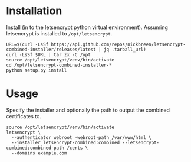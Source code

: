 # Installation

Install (in to the letsencrypt python virtual environment). Assuming letsencrypt is installed to `/opt/letsencrypt`.

```
URL=$(curl -LsSf https://api.github.com/repos/nickbreen/letsencrypt-combined-installer/releases/latest | jq .tarball_url)
curl -LsSf $URL | tar zx -C /opt
source /opt/letsencrypt/venv/bin/activate
cd /opt/letsencrypt-combined-installer-*
python setup.py install
```

# Usage

Specify the installer and optionally the path to output the combined certificates to.

```
source /opt/letsencrypt/venv/bin/activate
letsencrypt \
  --authenticator webroot -webroot-path /var/www/html \
  --installer letsencrypt-combined:combined --letsencrypt-combined:combined-path /certs \
  --domains example.com
```
